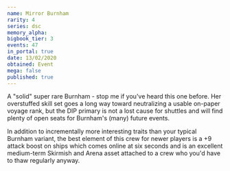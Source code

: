 ```yaml
---
name: Mirror Burnham
rarity: 4
series: dsc
memory_alpha:
bigbook_tier: 3
events: 47
in_portal: true
date: 13/02/2020
obtained: Event
mega: false
published: true
---
```


A "solid" super rare Burnham - stop me if you've heard this one before. Her overstuffed skill set goes a long way toward neutralizing a usable on-paper voyage rank, but the DIP primary is not a lost cause for shuttles and will find plenty of open seats for Burnham's (many) future events.

In addition to incrementally more interesting traits than your typical Burnham variant, the best element of this crew for newer players is a +9 attack boost on ships which comes online at six seconds and is an excellent medium-term Skirmish and Arena asset attached to a crew who you'd have to thaw regularly anyway.
